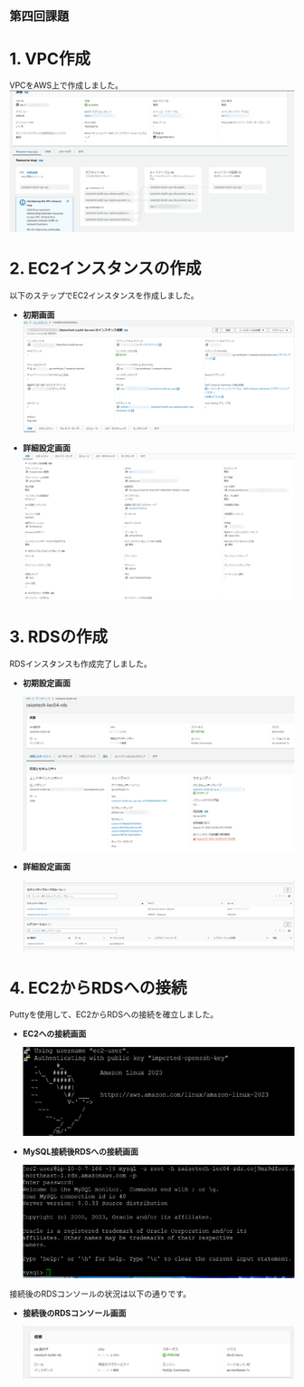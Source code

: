 ## 第四回課題

# 1. VPC作成

VPCをAWS上で作成しました。
![VPCコンソール画面](./img/VPC-Management-Console.png)

# 2. EC2インスタンスの作成

以下のステップでEC2インスタンスを作成しました。

- **初期画面**
  ![EC2コンソール画面](./img/EC2-Management-Console01.png)

- **詳細設定画面**
  ![EC2コンソール画面](./img/EC2-Management-Console02.png)

# 3. RDSの作成

RDSインスタンスも作成完了しました。

- **初期設定画面**

  ![RDSコンソール画面](./img/RDS01.png)

- **詳細設定画面**

  ![RDSコンソール画面](./img/RDS02.png)

# 4. EC2からRDSへの接続

Puttyを使用して、EC2からRDSへの接続を確立しました。

- **EC2への接続画面**

  ![puttyコンソール画面](./img/terminal01_EC2.png)

- **MySQL接続後RDSへの接続画面**

  ![puttyコンソール画面](./img/terminal02_mysql.png)

接続後のRDSコンソールの状況は以下の通りです。

- **接続後のRDSコンソール画面**

  ![RDSコンソール画面](./img/RDS03.png)
